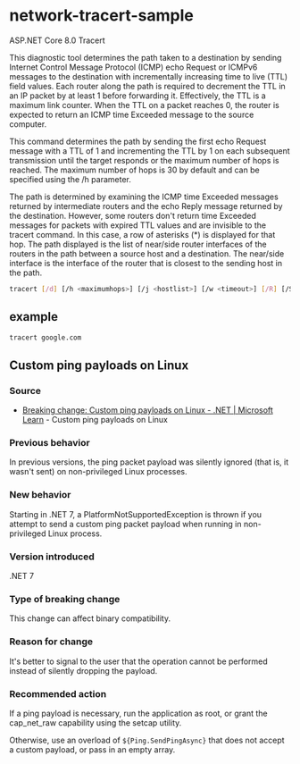 # network-tracert-sample
ASP.NET Core 8.0 Tracert

This diagnostic tool determines the path taken to a destination by sending Internet Control Message Protocol (ICMP) echo Request or ICMPv6 messages to the destination with incrementally increasing time to live (TTL) field values. Each router along the path is required to decrement the TTL in an IP packet by at least 1 before forwarding it. Effectively, the TTL is a maximum link counter. When the TTL on a packet reaches 0, the router is expected to return an ICMP time Exceeded message to the source computer.

This command determines the path by sending the first echo Request message with a TTL of 1 and incrementing the TTL by 1 on each subsequent transmission until the target responds or the maximum number of hops is reached. The maximum number of hops is 30 by default and can be specified using the /h parameter.

The path is determined by examining the ICMP time Exceeded messages returned by intermediate routers and the echo Reply message returned by the destination. However, some routers don't return time Exceeded messages for packets with expired TTL values and are invisible to the tracert command. In this case, a row of asterisks (*) is displayed for that hop. The path displayed is the list of near/side router interfaces of the routers in the path between a source host and a destination. The near/side interface is the interface of the router that is closest to the sending host in the path.

```sh
tracert [/d] [/h <maximumhops>] [/j <hostlist>] [/w <timeout>] [/R] [/S <srcaddr>] [/4][/6] <targetname>
```

## example

```sh
tracert google.com
```

## Custom ping payloads on Linux

### Source
- [Breaking change: Custom ping payloads on Linux - .NET | Microsoft Learn](https://learn.microsoft.com/en-us/dotnet/core/compatibility/networking/7.0/ping-custom-payload-linux) - Custom ping payloads on Linux

### Previous behavior
In previous versions, the ping packet payload was silently ignored (that is, it wasn't sent) on non-privileged Linux processes.

### New behavior
Starting in .NET 7, a PlatformNotSupportedException is thrown if you attempt to send a custom ping packet payload when running in non-privileged Linux process.

### Version introduced
.NET 7

### Type of breaking change
This change can affect binary compatibility.

### Reason for change
It's better to signal to the user that the operation cannot be performed instead of silently dropping the payload.

### Recommended action
If a ping payload is necessary, run the application as root, or grant the cap_net_raw capability using the setcap utility.

Otherwise, use an overload of `${Ping.SendPingAsync}` that does not accept a custom payload, or pass in an empty array.

